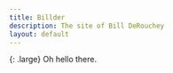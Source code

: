 ```yaml
---
title: Billder
description: The site of Bill DeRouchey
layout: default
---
```


{: .large}
Oh hello there.





